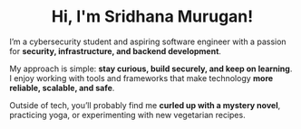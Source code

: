 <h1 align="center">Hi, I'm Sridhana Murugan!</h1>


I’m a cybersecurity student and aspiring software engineer with a passion for **security, infrastructure, and backend development**.  

My approach is simple: **stay curious, build securely, and keep on learning**. I enjoy working with tools and frameworks that make technology **more reliable, scalable, and safe**.  

Outside of tech, you’ll probably find me **curled up with a mystery novel**, practicing yoga, or experimenting with new vegetarian recipes.  

